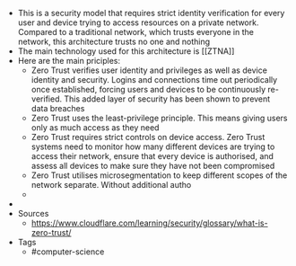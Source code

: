 - This is a security model that requires strict identity verification for every user and device trying to access resources on a private network. Compared to a traditional network, which trusts everyone in the network, this architecture trusts no one and nothing
- The main technology used for this architecture is [[ZTNA]]
- Here are the main priciples:
	- Zero Trust verifies user identity and privileges as well as device identity and security. Logins and connections time out periodically once established, forcing users and devices to be continuously re-verified. This added layer of security has been shown to prevent data breaches
	- Zero Trust uses the least-privilege principle. This means giving users only as much access as they need
	- Zero Trust requires strict controls on device access. Zero Trust systems need to monitor how many different devices are trying to access their network, ensure that every device is authorised, and assess all devices to make sure they have not been compromised
	- Zero Trust utilises microsegmentation to keep different scopes of the network separate. Without additional autho
	-
-
- Sources
	- https://www.cloudflare.com/learning/security/glossary/what-is-zero-trust/
- Tags
	- #computer-science